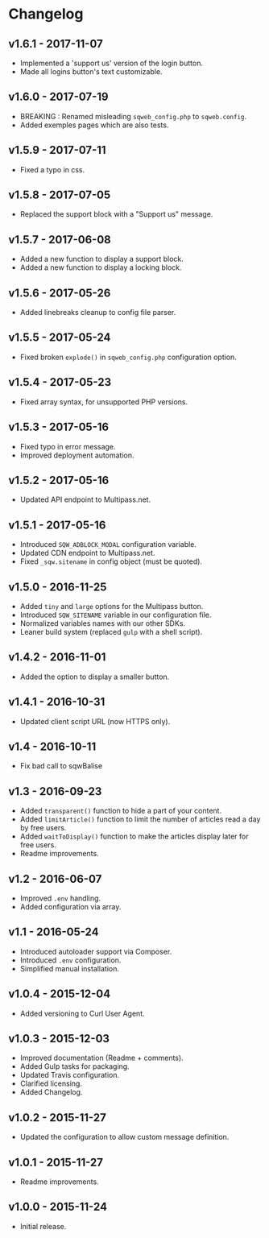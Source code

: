 # Changelog

## v1.6.1 - 2017-11-07

* Implemented a 'support us' version of the login button.
* Made all logins button's text customizable.

## v1.6.0 - 2017-07-19

* BREAKING : Renamed misleading `sqweb_config.php` to `sqweb.config`.
* Added exemples pages which are also tests.

## v1.5.9 - 2017-07-11

* Fixed a typo in css.

## v1.5.8 - 2017-07-05

* Replaced the support block with a "Support us" message.

## v1.5.7 - 2017-06-08

* Added a new function to display a support block.
* Added a new function to display a locking block.

## v1.5.6 - 2017-05-26

* Added linebreaks cleanup to config file parser.

## v1.5.5 - 2017-05-24

* Fixed broken `explode()` in `sqweb_config.php` configuration option.

## v1.5.4 - 2017-05-23

* Fixed array syntax, for unsupported PHP versions.

## v1.5.3 - 2017-05-16

* Fixed typo in error message.
* Improved deployment automation.

## v1.5.2 - 2017-05-16

* Updated API endpoint to Multipass.net.

## v1.5.1 - 2017-05-16

* Introduced `SQW_ADBLOCK_MODAL` configuration variable.
* Updated CDN endpoint to Multipass.net.
* Fixed `_sqw.sitename` in config object (must be quoted).

## v1.5.0 - 2016-11-25

* Added `tiny` and `large` options for the Multipass button.
* Introduced `SQW_SITENAME` variable in our configuration file.
* Normalized variables names with our other SDKs.
* Leaner build system (replaced `gulp` with a shell script).

## v1.4.2 - 2016-11-01

* Added the option to display a smaller button.

## v1.4.1 - 2016-10-31

* Updated client script URL (now HTTPS only).

## v1.4 - 2016-10-11

* Fix bad call to sqwBalise

## v1.3 - 2016-09-23

* Added `transparent()` function to hide a part of your content.
* Added `limitArticle()` function to limit the number of articles read a day by free users.
* Added `waitToDisplay()` function to make the articles display later for free users.
* Readme improvements.

## v1.2 - 2016-06-07

* Improved `.env` handling.
* Added configuration via array.

## v1.1 - 2016-05-24

* Introduced autoloader support via Composer.
* Introduced `.env` configuration.
* Simplified manual installation.

## v1.0.4 - 2015-12-04

* Added versioning to Curl User Agent.

## v1.0.3 - 2015-12-03

* Improved documentation (Readme + comments).
* Added Gulp tasks for packaging.
* Updated Travis configuration.
* Clarified licensing.
* Added Changelog.

## v1.0.2 - 2015-11-27

* Updated the configuration to allow custom message definition.

## v1.0.1 - 2015-11-27

* Readme improvements.

## v1.0.0 - 2015-11-24

* Initial release.
